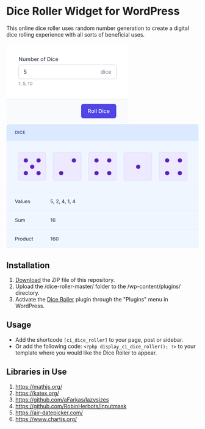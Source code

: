 # Dice Roller Widget for WordPress

This online dice roller uses random number generation to create a digital dice rolling experience with all sorts of beneficial uses.

![Dice Roller Input Form](/assets/images/screenshot-1.png "Dice Roller Input Form")
![Dice Roller Calculation Results](/assets/images/screenshot-2.png "Dice Roller Calculation Results")

## Installation

1. [Download](https://github.com/pub-calculator-io/age-calculator/archive/refs/heads/master.zip) the ZIP file of this repository.
2. Upload the /dice-roller-master/ folder to the /wp-content/plugins/ directory.
3. Activate the [Dice Roller](https://www.calculator.io/dice-roller/ "Dice Roller Homepage") plugin through the "Plugins" menu in WordPress.

## Usage
* Add the shortcode `[ci_dice_roller]` to your page, post or sidebar.
* Or add the following code: `<?php display_ci_dice_roller(); ?>` to your template where you would like the Dice Roller to appear.

## Libraries in Use
1. https://mathjs.org/
2. https://katex.org/
3. https://github.com/aFarkas/lazysizes
4. https://github.com/RobinHerbots/Inputmask
5. https://air-datepicker.com/
6. https://www.chartjs.org/

